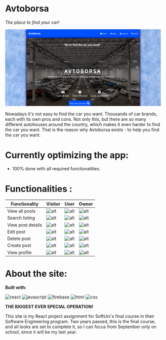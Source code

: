 # Avtoborsa #

*The place to find your car!*

![tito fc](./client/src/assets/Screenshot%202022-07-17%20230358.png)

Nowadays it's not easy to find the car you want. Thousands of car brands, each with its own pros and cons. Not only this, but there are so many different autohouses around the country, which makes it even harder to find the car you want. That is the reason why Avtoborsa exists - to help you find the car you want.

# Currently optimizing the app:

* 100% done with all required functionalities.

# Functionalities :

Functionality  | Visitor | User | Owner
-------------  | ------------- | ------------- | ------------- |
View all posts   | ![alt](https://img.icons8.com/fluency/60/000000/checkmark.png) | ![alt](https://img.icons8.com/fluency/60/000000/checkmark.png) | ![alt](https://img.icons8.com/fluency/60/000000/checkmark.png)
Search listing   | ![alt](https://img.icons8.com/fluency/60/000000/checkmark.png) | ![alt](https://img.icons8.com/fluency/60/000000/checkmark.png) | ![alt](https://img.icons8.com/fluency/60/000000/checkmark.png) 
View post details  | ![alt](https://img.icons8.com/emoji/48/000000/cross-mark-emoji.png) | ![alt](https://img.icons8.com/fluency/60/000000/checkmark.png) | ![alt](https://img.icons8.com/fluency/60/000000/checkmark.png)
Edit post   | ![alt](https://img.icons8.com/emoji/48/000000/cross-mark-emoji.png) | ![alt](https://img.icons8.com/emoji/48/000000/cross-mark-emoji.png) | ![alt](https://img.icons8.com/fluency/60/000000/checkmark.png)
Delete post         | ![alt](https://img.icons8.com/emoji/48/000000/cross-mark-emoji.png) | ![alt](https://img.icons8.com/emoji/48/000000/cross-mark-emoji.png) | ![alt](https://img.icons8.com/fluency/60/000000/checkmark.png)
Create post    | ![alt](https://img.icons8.com/emoji/48/000000/cross-mark-emoji.png) | ![alt](https://img.icons8.com/fluency/60/000000/checkmark.png) | ![alt](https://img.icons8.com/fluency/60/000000/checkmark.png)
View profile | ![alt](https://img.icons8.com/emoji/48/000000/cross-mark-emoji.png) | ![alt](https://img.icons8.com/fluency/60/000000/checkmark.png) | ![alt](https://img.icons8.com/fluency/60/000000/checkmark.png)
# About the site:

**Built with:**

![react](https://img.icons8.com/office/100/000000/react.png)
![javascript](https://img.icons8.com/color/100/000000/javascript--v1.png)
![firebase](https://img.icons8.com/color/100/000000/firebase.png)
![html](https://img.icons8.com/color/100/000000/html-5--v1.png)
![css](https://img.icons8.com/color/100/000000/css3.png)

**THE BIGGEST EVER SPECIAL OPERATION!**

This site is my React project assignment for SoftUni's final course in their Software Engineering program. Two years passed, this is the final course, and all looks are set to complete it, so I can focus from September only on school, since it will be my last year.
